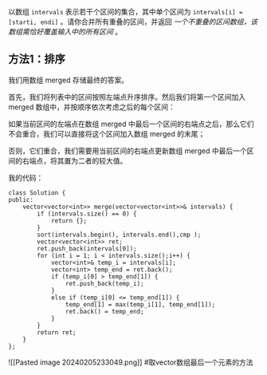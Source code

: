 
以数组 `intervals` 表示若干个区间的集合，其中单个区间为 `intervals[i] = [starti, endi]` 。请你合并所有重叠的区间，并返回 _一个不重叠的区间数组，该数组需恰好覆盖输入中的所有区间_ 。

## 方法1：排序

我们用数组 merged 存储最终的答案。

首先，我们将列表中的区间按照左端点升序排序。然后我们将第一个区间加入 merged 数组中，并按顺序依次考虑之后的每个区间：

如果当前区间的左端点在数组 merged 中最后一个区间的右端点之后，那么它们不会重合，我们可以直接将这个区间加入数组 merged 的末尾；

否则，它们重合，我们需要用当前区间的右端点更新数组 merged 中最后一个区间的右端点，将其置为二者的较大值。

我的代码：
```
class Solution {
public:
    vector<vector<int>> merge(vector<vector<int>>& intervals) {
        if (intervals.size() == 0) {
            return {};
        }
        sort(intervals.begin(), intervals.end(),cmp );
        vector<vector<int>> ret;
        ret.push_back(intervals[0]);
        for (int i = 1; i < intervals.size();i++) {
            vector<int>& temp_i = intervals[i];
            vector<int> temp_end = ret.back();
            if (temp_i[0] > temp_end[1]) {
                ret.push_back(temp_i);
            }
            else if (temp_i[0] <= temp_end[1]) {
                temp_end[1] = max(temp_i[1], temp_end[1]);
                ret.back() = temp_end;
            }
        }
        return ret;
    }
};
```



![[Pasted image 20240205233049.png]]
#取vector数组最后一个元素的方法